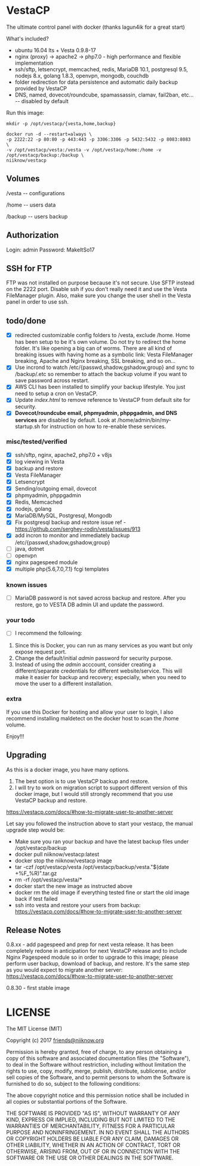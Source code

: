 # VestaCP
The ultimate control panel with docker (thanks lagun4ik for a great start)

What's included?
* ubuntu 16.04 lts + Vesta 0.9.8-17
* nginx (proxy) -> apache2 -> php7.0 - high performance and flexible implementation
* ssh/sftp, letsencrypt, memcached, redis, MariaDB 10.1, postgresql 9.5, nodejs 8.x, golang 1.8.3, openvpn, mongodb, couchdb
* folder redirection for data persistence and automatic daily backup provided by VestaCP
* DNS, named, dovecot/roundcube, spamassassin, clamav, fail2ban, etc... -- disabled by default

Run this image:
```
mkdir -p /opt/vestacp/{vesta,home,backup}

docker run -d --restart=always \
-p 2222:22 -p 80:80 -p 443:443 -p 3306:3306 -p 5432:5432 -p 8083:8083 \
-v /opt/vestacp/vesta:/vesta -v /opt/vestacp/home:/home -v /opt/vestacp/backup:/backup \
niiknow/vestacp
```

## Volumes
/vesta  -- configurations

/home   -- users data

/backup -- users backup

## Authorization
Login: admin Password: MakeItSo17

## SSH for FTP
FTP was not installed on purpose because it's not secure.  Use SFTP instead on the 2222 port.  Disable ssh if you don't really need it and use the Vesta FileManager plugin.  Also, make sure you change the user shell in the Vesta panel in order to use ssh.

## todo/done
- [x] redirected customizable config folders to /vesta, exclude /home.  Home has been setup to be it's own volume.  Do not try to redirect the home folder.  It's like opening a big can of worms.  There are all kind of breaking issues with having home as a symbolic link: Vesta FileManager breaking, Apache and Nginx breaking, SSL breaking, and so on...
- [x] Use incrond to watch /etc/{passwd,shadow,gshadow,group} and sync to /backup/.etc so remember to attach the backup volume if you want to save password across restart.
- [x] AWS CLI has been installed to simplify your backup lifestyle.  You just need to setup a cron on VestaCP.
- [x] Update *index.html* to remove reference to VestaCP from default site for security.
- [x] **Dovecot/roundcube email, phpmyadmin, phppgadmin, and DNS services** are disabled by default.  Look at /home/admin/bin/my-startup.sh for instruction on how to re-enable these services.

### misc/tested/verified
- [x] ssh/sftp, nginx, apache2, php7.0 + v8js 
- [x] log viewing in Vesta
- [x] backup and restore
- [x] Vesta FileManager
- [x] Letsencrypt
- [x] Sending/outgoing email, dovecot
- [x] phpmyadmin, phppgadmin
- [x] Redis, Memcached
- [x] nodejs, golang
- [x] MariaDB/MySQL, Postgresql, Mongodb
- [x] Fix postgresql backup and restore issue ref - https://github.com/serghey-rodin/vesta/issues/913
- [x] add incron to monitor and immediately backup /etc/{passwd,shadow,gshadow,group}
- [ ] java, dotnet
- [ ] openvpn
- [x] nginx pagespeed module
- [x] multiple php{5.6,7.0,7.1} fcgi templates

### known issues
- [ ] MariaDB password is not saved across backup and restore.  After you restore, go to VESTA DB admin UI and update the password.

### your todo
- [ ] I recommend the following:

1. Since this is Docker, you can run as many services as you want but only expose request port.
2. Change the default/initial *admin* password for security purpose.
3. Instead of using the *admin* acccount, consider creating a different/separate credentials for different website/service.  This will make it easier for backup and recovery; especially, when you need to move the user to a different installation.

### extra
If you use this Docker for hosting and allow your user to login, I also recommend installing maldetect on the docker host to scan the /home volume.

Enjoy!!!

## Upgrading
As this is a docker image, you have many options.

1. The best option is to use VestaCP backup and restore.  
2. I will try to work on migration script to support different version of this docker image, but I would still strongly recommend that you use VestaCP backup and restore.

https://vestacp.com/docs/#how-to-migrate-user-to-another-server

Let say you followed the instruction above to start your vestacp, the manual upgrade step would be:
*  Make sure you ran your backup and have the latest backup files under /opt/vestacp/backup
*  docker pull niiknow/vestacp:latest
*  docker stop the niiknow/vestacp image
*  tar -czf /opt/vestacp/vesta /opt/vestacp/backup/vesta."$(date +%F_%R)".tar.gz
*  rm -rf /opt/vestacp/vesta/*
*  docker start the new image as instructed above
*  docker rm the old image if everything tested fine or start the old image back if test failed
*  ssh into vesta and restore your users from backup: https://vestacp.com/docs/#how-to-migrate-user-to-another-server

## Release Notes
0.8.xx - add pagespeed and prep for next vesta release.  It has been completely redone in anticipation for next VestaCP release and to include Nginx Pagespeed module so in order to upgrade to this image; please perform user backup, download of backup, and restore. It's the same step as you would expect to migrate another server: https://vestacp.com/docs/#how-to-migrate-user-to-another-server 


0.8.30 - first stable image

# LICENSE

The MIT License (MIT)

Copyright (c) 2017 friends@niiknow.org

Permission is hereby granted, free of charge, to any person obtaining a copy of this software and associated documentation files (the "Software"), to deal in the Software without restriction, including without limitation the rights to use, copy, modify, merge, publish, distribute, sublicense, and/or sell copies of the Software, and to permit persons to whom the Software is furnished to do so, subject to the following conditions:

The above copyright notice and this permission notice shall be included in all copies or substantial portions of the Software.

THE SOFTWARE IS PROVIDED "AS IS", WITHOUT WARRANTY OF ANY KIND, EXPRESS OR IMPLIED, INCLUDING BUT NOT LIMITED TO THE WARRANTIES OF MERCHANTABILITY, FITNESS FOR A PARTICULAR PURPOSE AND NONINFRINGEMENT. IN NO EVENT SHALL THE AUTHORS OR COPYRIGHT HOLDERS BE LIABLE FOR ANY CLAIM, DAMAGES OR OTHER LIABILITY, WHETHER IN AN ACTION OF CONTRACT, TORT OR OTHERWISE, ARISING FROM, OUT OF OR IN CONNECTION WITH THE SOFTWARE OR THE USE OR OTHER DEALINGS IN THE SOFTWARE.
